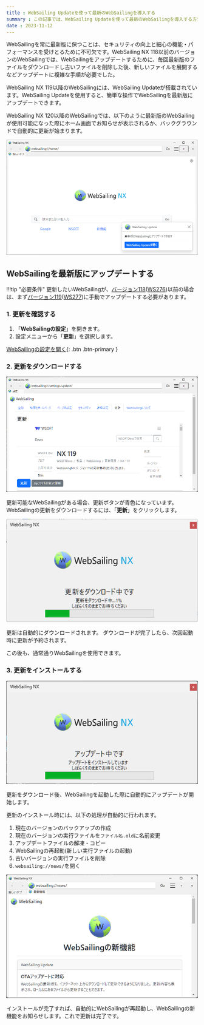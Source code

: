 ```yaml
---
title : WebSailing Updateを使って最新のWebSailingを導入する
summary : この記事では、WebSailing Updateを使って最新のWebSailingを導入する方法について説明します。
date : 2023-11-12
---
```


WebSailingを常に最新版に保つことは、セキュリティの向上と細心の機能・パフォーマンスを受けとるために不可欠です。WebSailing NX 118以前のバージョンのWebSailingでは、WebSailingをアップデートするために、毎回最新版のファイルをダウンロードし古いファイルを削除した後、新しいファイルを展開するなどアップデートに複雑な手順が必要でした。

WebSailing NX 119以降のWebSailingには、WebSailing Updateが搭載されています。WebSailing Updateを使用すると、簡単な操作でWebSailingを最新版にアップデートできます。

WebSailing NX 120以降のWebSailingでは、以下のように最新版のWebSailingが使用可能になった際にホーム画面でお知らせが表示されるか、バックグラウンドで自動的に更新が始まります。

![お知らせ](./media/6.png)

## WebSailingを最新版にアップデートする
!!!tip "必要条件"
    更新したいWebSailingが、[バージョン118](./1180.md)([WS276](https://download.wsoft.ws/WS00276))以前の場合は、まず[バージョン119](./1190.md)([WS277](https://download.wsoft.ws/WS00277))に手動でアップデートする必要があります。

### 1. 更新を確認する

1. 「**WebSailingの設定**」を開きます。
2. 設定メニューから「**更新**」を選択します。

[WebSailingの設定を開く](websailing://settings/update/){: .btn .btn-primary }

### 2. 更新をダウンロードする
![WebSailingの設定](./media/7.png)

更新可能なWebSailingがある場合、更新ボタンが青色になっています。
WebSailingの更新をダウンロードするには、「**更新**」をクリックします。

![更新をダウンロード](./media/8.png)

更新は自動的にダウンロードされます。
ダウンロードが完了したら、次回起動時に更新が予約されます。

この後も、通常通りWebSailingを使用できます。

### 3. 更新をインストールする
![アップデートをインストール](./media/9.png)

更新をダウンロード後、WebSailingを起動した際に自動的にアップデートが開始します。

更新のインストール時には、以下の処理が自動的に行われます。

1. 現在のバージョンのバックアップの作成
2. 現在のバージョンの実行ファイルを`ファイル名.old`に名前変更
3. アップデートファイルの解凍・コピー
4. WebSailingの再起動(新しい実行ファイルの起動)
5. 古いバージョンの実行ファイルを削除
6. `websailing://news/`を開く

![新機能](./media/10.png)

インストールが完了すれば、自動的にWebSailingが再起動し、WebSailingの新機能をお知らせします。これで更新は完了です。
